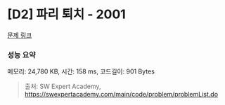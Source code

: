 # [D2] 파리 퇴치 - 2001 

[문제 링크](https://swexpertacademy.com/main/code/problem/problemDetail.do?contestProbId=AV5PzOCKAigDFAUq) 

### 성능 요약

메모리: 24,780 KB, 시간: 158 ms, 코드길이: 901 Bytes



> 출처: SW Expert Academy, https://swexpertacademy.com/main/code/problem/problemList.do